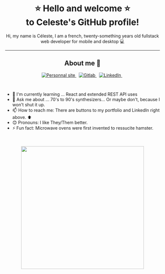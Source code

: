 <p>
  <h1 align="center"> ⭐ Hello and welcome ⭐ <br> to Celeste's GitHub profile! </h1>
</p>

<p align="center"> Hi, my name is Céleste, I am a french, twenty-something years old fullstack web developer for mobile and desktop 💻 </p>

---

<h2 align="center"> About me 🎃 </h2>
<p align="center">
    <a href="https://cel.este.fyi"> <img src="https://img.shields.io/badge/-cel.este.fyi-9999FF?style=flat-square&?color=9999FF" alt="Personnal site"/> </a> &nbsp;
    <a href="https://gitlab.com/Plumtree3D"> <img src="https://img.shields.io/badge/-GitLab-0A66C2?style=flat-square&logo=gitlab&?color=purple" alt="Gitlab"/> </a> &nbsp;
    <a href="https://stackoverflow.com/users/16712567/plumtree"> <img src="https://img.shields.io/badge/-StackOverflow-FFFFFF?style=flat-square&logo=stackoverflow&?color=F58025" alt="LinkedIn"/> </a> &nbsp;
</p>
<br />

<ul>
  <li> 🌱 I'm currently learning ... React and extended REST API uses 
  <li> 💬 Ask me about ... 70's to 90's synthesizers... Or maybe don't, because I won't shut it up. 
  <li> 📫 How to reach me: There are buttons to my portfolio and LinkedIn right above. ⬆ 
  <li> 😊 Pronouns: I like They/Them better.
  <li> ⚡ Fun fact: Microwave ovens were first invented to ressucite hamster.
</ul>
<br/>

<p align="center">
<img src="https://github-readme-stats.vercel.app/api/top-langs/?username=Plumtree3D&theme=synthwave" width="400">
</p>

 
